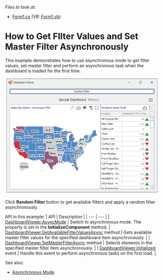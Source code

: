 <!-- default file list -->
*Files to look at*:
* [Form1.cs](./CS/ViewerForm1.cs) (VB: [Form1.vb](./VB/ViewerForm1.vb))
<!-- default file list end -->

# How to Get FIlter Values and Set Master Filter Asynchronously

This example demonstrates how to use asynchronous mode to get filter values, set master filter and perform an asynchronous task when the dashboard is loaded for the first time.


![screenshot](/images/screenshot.png)

Click **Random Filter** button to get available filters and apply a random filter asynchronously.


API in this example:
| API | Description | 
| --- | --- |
| [DashboardViewer.AsyncMode](xref:DevExpress.DashboardWin.DashboardViewer.AsyncMode) | Switch to asynchronous mode. The property is set in the **InitializeComponent** method.
| [DashboardViewer.GetAvailableFilterValuesAsync](https://docs.devexpress.com/Dashboard/DevExpress.DashboardWin.DashboardViewer.GetAvailableFilterValuesAsync(System.String)) method | Gets available master filter values for the specified dashboard item asynchronously. |
| [DashboardViewer.SetMasterFilterAsync](https:/docs.devexpress.devx/Dashboard/DevExpress.DashboardWin.DashboardViewer.SetMasterFilterAsync.overloads) method | Selects elements in the specified master filter item asynchronously. |
| [DashboardViewer.Initialized](https:/docs.devexpress.devx/Dashboard/DevExpress.DashboardWin.DashboardViewer.Initialized) event | Handle this event to perform asynchronous tasks on the first load. |


See also:

* [Asynchronous Mode](https://docs.devexpress.com/Dashboard/401305)
